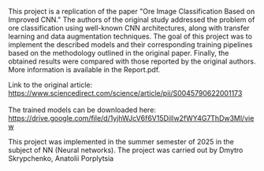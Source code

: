 This project is a replication of the paper "Ore Image Classification Based on Improved CNN." The authors of the original study addressed the problem of ore classification using well-known CNN architectures, along with transfer learning and data augmentation techniques.
The goal of this project was to implement the described models and their corresponding training pipelines based on the methodology outlined in the original paper. Finally, the obtained results were compared with those reported by the original authors. More information is available in the Report.pdf.

Link to the original article: <br> https://www.sciencedirect.com/science/article/pii/S0045790622001173
<br><br>
The trained models can be downloaded here: <br> https://drive.google.com/file/d/1yjhWJcV6f6V15DilIw2fWY4G7ThDw3Ml/view

This project was implemented in the summer semester of 2025 in the subject of NN (Neural networks). The project was carried out by Dmytro Skrypchenko, Anatolii Porplytsia
